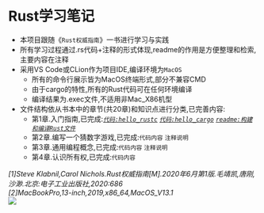 Rust学习笔记
=
* 本项目跟随《`Rust权威指南`》一书进行学习与实践<br>
* 所有学习过程通过.rs代码+注释的形式体现,readme的作用是方便整理和检索,主要内容在注释<br>
* 采用VS Code或CLion作为项目IDE,编译环境为`MacOS`<br>
    * 所有的命令行展示皆为MacOS终端形式,部分不兼容CMD<br>
    * 由于cargo的特性,所有的Rust代码可在任何环境编译<br>
    * 编译结果为.exec文件,不适用非Mac\_X86机型<br>
* 文件结构依从书本中的章节(共20章)和知识点进行分类,已完善内容:
    * 第1章.入门指南,已完成:[_`代码:hello_rustc`_](https://github.com/SuperPrintf/Rust_Study/tree/main/1.build/hello_rustc)  [_`代码:hello_cargo`_](https://github.com/SuperPrintf/Rust_Study/tree/main/1.build/hello_cargo)  [_`readme:构建和编译Rust文件`_](https://github.com/SuperPrintf/Rust_Study/tree/main/1.build) <br>
    * 第2章.编写一个猜数字游戏,已完成:`代码内容` `注释说明`<br>
    * 第3章.通用编程概念,已完成:`代码内容` `注释说明`<br>
    * 第4章.认识所有权,已完成:`代码内容`<br>

_[1]Steve Klabnil,Carol Nichols.Rust权威指南[M].2020年6月第1版.毛靖凯,唐刚,沙渺.北京:电子工业出版社,2020:686_<br>
_[2]MacBookPro,13-inch,2019,x86\_64,MacOS\_V13.1_ <br>
![](https://p.ipic.vip/b2631r.jpg)
